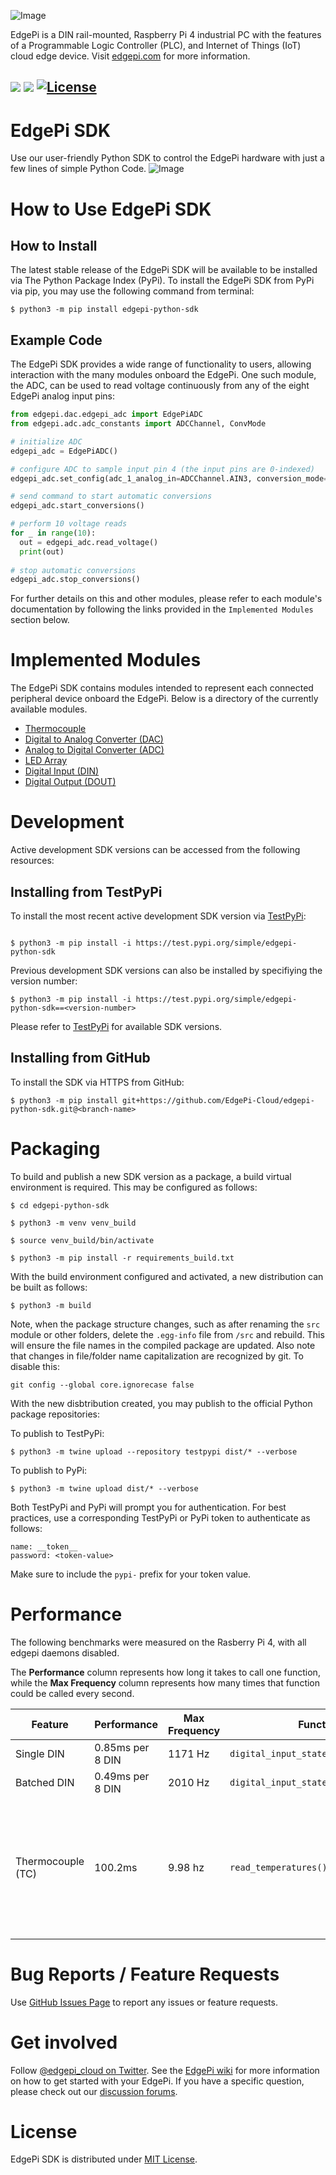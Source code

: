 ![Image](https://user-images.githubusercontent.com/3793563/207438826-bb656ca5-f19d-4699-8cb4-35acccb2ce58.svg)

EdgePi is a DIN rail-mounted, Raspberry Pi 4 industrial PC with the features of a Programmable Logic Controller (PLC), and Internet of Things (IoT) cloud edge device. Visit [edgepi.com](https://www.edgepi.com) for more information.

![](https://github.com/EdgePi-Cloud/edgepi-python-sdk/actions/workflows/python-unit-test.yml/badge.svg)
![](https://github.com/EdgePi-Cloud/edgepi-python-sdk/actions/workflows/python-lint.yml/badge.svg)
[![License](https://img.shields.io/badge/license-MIT-green)](https://github.com/EdgePi-Cloud/edgepi-python-sdk/blob/main/LICENSE)
---
# EdgePi SDK
Use our user-friendly Python SDK to control the EdgePi hardware with just a few lines of simple Python Code.
![Image](https://user-images.githubusercontent.com/3793563/207419171-c6d4ad94-edca-4daa-ad78-689c16ade4a7.png)
# How to Use EdgePi SDK
## How to Install
The latest stable release of the EdgePi SDK will be available to be installed via The Python Package Index (PyPi). To install the EdgePi SDK from PyPi via pip, you may use the following command from terminal:

```
$ python3 -m pip install edgepi-python-sdk
```
## Example Code
The EdgePi SDK provides a wide range of functionality to users, allowing interaction with the many modules onboard the EdgePi. One such module, the ADC, can be used to read voltage continuously from any of the eight EdgePi analog input pins:

```python
from edgepi.dac.edgepi_adc import EdgePiADC
from edgepi.adc.adc_constants import ADCChannel, ConvMode

# initialize ADC
edgepi_adc = EdgePiADC()

# configure ADC to sample input pin 4 (the input pins are 0-indexed)
edgepi_adc.set_config(adc_1_analog_in=ADCChannel.AIN3, conversion_mode=ConvMode.CONTINUOUS)

# send command to start automatic conversions
edgepi_adc.start_conversions()

# perform 10 voltage reads
for _ in range(10):
  out = edgepi_adc.read_voltage()
  print(out)
  
# stop automatic conversions
edgepi_adc.stop_conversions()
```
For further details on this and other modules, please refer to each module's documentation by following the links provided in the `Implemented Modules` section below.
# Implemented Modules
The EdgePi SDK contains modules intended to represent each connected peripheral device onboard the EdgePi. Below is a directory of the currently available modules.
* [Thermocouple](https://github.com/EdgePi-Cloud/edgepi-python-sdk/tree/main/src/edgepi/tc)
* [Digital to Analog Converter (DAC)](https://github.com/EdgePi-Cloud/edgepi-python-sdk/tree/main/src/edgepi/dac)
* [Analog to Digital Converter (ADC)](https://github.com/EdgePi-Cloud/edgepi-python-sdk/tree/main/src/edgepi/adc)
* [LED Array](https://github.com/EdgePi-Cloud/edgepi-python-sdk/tree/main/src/edgepi/led)
* [Digital Input (DIN)](https://github.com/EdgePi-Cloud/edgepi-python-sdk/tree/main/src/edgepi/digital_input)
* [Digital Output (DOUT)](https://github.com/EdgePi-Cloud/edgepi-python-sdk/tree/main/src/edgepi/digital_output)
# Development
Active development SDK versions can be accessed from the following resources:
## Installing from TestPyPi
To install the most recent active development SDK version via [TestPyPi](https://test.pypi.org/project/edgepi-python-sdk/):
```

$ python3 -m pip install -i https://test.pypi.org/simple/edgepi-python-sdk
```
Previous development SDK versions can also be installed by specifiying the version number:
```
$ python3 -m pip install -i https://test.pypi.org/simple/edgepi-python-sdk==<version-number>
```
Please refer to [TestPyPi](https://test.pypi.org/project/edgepi-python-sdk/) for available SDK versions.

## Installing from GitHub
To install the SDK via HTTPS from GitHub:
```
$ python3 -m pip install git+https://github.com/EdgePi-Cloud/edgepi-python-sdk.git@<branch-name>
```

# Packaging
To build and publish a new SDK version as a package, a build virtual environment is required. This may be configured as follows:
```
$ cd edgepi-python-sdk

$ python3 -m venv venv_build

$ source venv_build/bin/activate 

$ python3 -m pip install -r requirements_build.txt
```
With the build environment configured and activated, a new distribution can be built as follows:
```
$ python3 -m build
```
Note, when the package structure changes, such as after renaming the `src` module or other folders, delete the `.egg-info` file from `/src` and rebuild. This will ensure the file names in the compiled package are updated. Also note that changes in file/folder name capitalization are recognized by git. To disable this:
```
git config --global core.ignorecase false
```

With the new disbtribution created, you may publish to the official Python package repositories:

To publish to TestPyPi:
```
$ python3 -m twine upload --repository testpypi dist/* --verbose
```
To publish to PyPi:
```
$ python3 -m twine upload dist/* --verbose
```

Both TestPyPi and PyPi will prompt you for authentication. For best practices, use a corresponding TestPyPi or PyPi token to authenticate as follows:
```
name: __token__
password: <token-value>
```
Make sure to include the `pypi-` prefix for your token value.

# Performance

The following benchmarks were measured on the Rasberry Pi 4, with all edgepi daemons disabled.

The **Performance** column represents how long it takes to call one function, while the **Max Frequency** column represents how many times that function could be called every second.

| Feature | Performance | Max Frequency | Function | Example | Desc |
| -- | -- | -- | -- | -- | -- |
| Single DIN | 0.85ms per 8 DIN | 1171 Hz | `digital_input_state(pin)` | [examples/single_din.py](https://github.com/EdgePi-Cloud/edgepi-python-sdk/tree/main/examples/single_din.py) | |
| Batched DIN | 0.49ms per 8 DIN | 2010 Hz | `digital_input_state_batch(pin_list)` | [examples/batched_din.py](https://github.com/EdgePi-Cloud/edgepi-python-sdk/tree/main/examples/batched_din.py) | |
| Thermocouple (TC) | 100.2ms | 9.98 hz | `read_temperatures()` | [examples/single_tc.py](https://github.com/EdgePi-Cloud/edgepi-python-sdk/tree/main/examples/single_tc.py) | Limited by [hardware](https://www.analog.com/media/en/technical-documentation/data-sheets/MAX31856.pdf) (see conversion mode). 100ms is needed to get accurate (19 bit) readings |

# Bug Reports / Feature Requests
Use [GitHub Issues Page](https://github.com/EdgePi-Cloud/edgepi-python-sdk/issues) to report any issues or feature requests.

# Get involved
Follow [@edgepi_cloud on Twitter](https://twitter.com/edgepi_cloud/).
See the [EdgePi wiki](https://wiki.edgepi.com/) for more information on how to get started with your EdgePi.
If you have a specific question, please check out our [discussion forums](https://www.edgepi.com/forums).

# License
EdgePi SDK is distributed under [MIT License](https://github.com/EdgePi-Cloud/edgepi-python-sdk/blob/main/LICENSE). 
